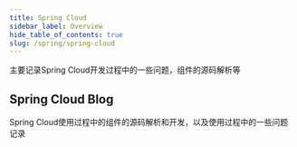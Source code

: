 ```yaml
---
title: Spring Cloud
sidebar_label: Overview
hide_table_of_contents: true
slug: /spring/spring-cloud
---
```




<head>
  <title>Spring Cloud</title>
  <meta
    name="description"
    content="Ionic Framework is an open-source UI toolkit to create your own mobile apps using web technologies with integrations for popular frameworks."
  />
  <link rel="canonical" href="https://ionicframework.com/docs" />
  <link rel="alternate" href="https://ionicframework.com/docs" hreflang="x-default" />
  <link rel="alternate" href="https://ionicframework.com/docs" hreflang="en" />
  <meta property="og:url" content="https://ionicframework.com/docs" />
</head>

主要记录Spring Cloud开发过程中的一些问题，组件的源码解析等

## Spring Cloud Blog

Spring Cloud使用过程中的组件的源码解析和开发，以及使用过程中的一些问题记录


